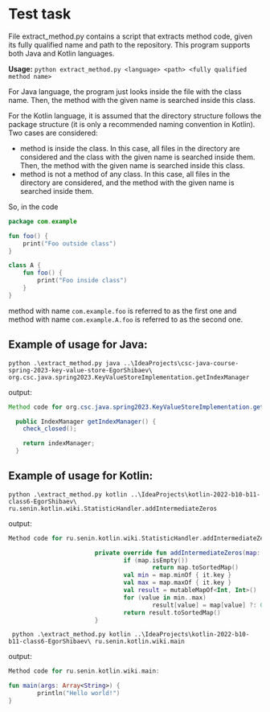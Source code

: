 # Test task

File extract_method.py contains a script that extracts method code, given its fully qualified name and path to the repository. This program supports both Java and Kotlin languages.

**Usage:** `python extract_method.py <language> <path> <fully qualified method name>`

For Java language, the program just looks inside the file with the class name. Then, the method with the given name is searched inside this class. 

For the Kotlin language, it is assumed that the directory structure follows the package structure (it is only a recommended naming convention in Kotlin). Two cases are considered:
- method is inside the class. In this case, all files in the directory are considered and the class with the given name is searched inside them. Then, the method with the given name is searched inside this class.
- method is not a method of any class. In this case, all files in the directory are considered, and the method with the given name is searched inside them.

So, in the code

```kotlin
package com.example

fun foo() {
    print("Foo outside class")       
}

class A {
    fun foo() {
        print("Foo inside class")
    }
}

```

method with name `com.example.foo` is referred to as the first one and method with name `com.example.A.foo` is referred to as the second one.



## Example of usage for Java:
```
python .\extract_method.py java ..\IdeaProjects\csc-java-course-spring-2023-key-value-store-EgorShibaev\ org.csc.java.spring2023.KeyValueStoreImplementation.getIndexManager
```
output:
```java
Method code for org.csc.java.spring2023.KeyValueStoreImplementation.getIndexManager:

  public IndexManager getIndexManager() {
    check_closed();

    return indexManager;
  }
```
## Example of usage for Kotlin:
```
python .\extract_method.py kotlin ..\IdeaProjects\kotlin-2022-b10-b11-class6-EgorShibaev\ ru.senin.kotlin.wiki.StatisticHandler.addIntermediateZeros
```
output:
```kotlin
Method code for ru.senin.kotlin.wiki.StatisticHandler.addIntermediateZeros:

                        private override fun addIntermediateZeros(map: Map<Int, Int>): SortedMap<Int, Int> {
                                if (map.isEmpty())
                                        return map.toSortedMap()
                                val min = map.minOf { it.key }
                                val max = map.maxOf { it.key }
                                val result = mutableMapOf<Int, Int>()
                                for (value in min..max)
                                        result[value] = map[value] ?: 0
                                return result.toSortedMap()
                        }
```

```
 python .\extract_method.py kotlin ..\IdeaProjects\kotlin-2022-b10-b11-class6-EgorShibaev\ ru.senin.kotlin.wiki.main
```
output:
```kotlin
Method code for ru.senin.kotlin.wiki.main:

fun main(args: Array<String>) {
        println("Hello world!")
}
```
